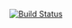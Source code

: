 [![Build Status](https://secure.travis-ci.org/arthurborisow/reliq.png)](http://travis-ci.org/arthurborisow/reliq)
